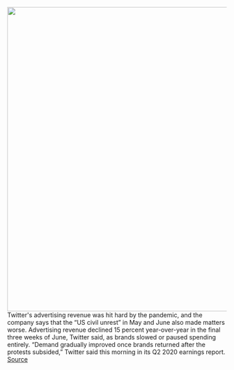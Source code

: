 <img src='https://cdn.vox-cdn.com/thumbor/ax5h_sjtkhqAqF0TzOyd9owPflA=/0x0:2040x1360/1200x800/filters:focal(857x517:1183x843)/cdn.vox-cdn.com/uploads/chorus_image/image/67096219/acastro_200715_1777_twitter_0004.0.0.jpg' width='700px' /><br/>
Twitter's advertising revenue was hit hard by the pandemic, and the company says that the “US civil unrest” in May and June also made matters worse. Advertising revenue declined 15 percent year-over-year in the final three weeks of June, Twitter said, as brands slowed or paused spending entirely. “Demand gradually improved once brands returned after the protests subsided,” Twitter said this morning in its Q2 2020 earnings report.
<a href='https://www.theverge.com/2020/7/23/21334006/twitter-ad-revenue-falls-protests-pandemic-q2-2020-earnings'> Source <a/>